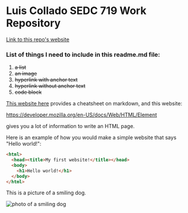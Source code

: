 # Luis Collado SEDC 719 Work Repository

[Link to this repo's website](https://methods-work-lui5c.hunter-teacher-cert.github.io)

### List of things I need to include in this readme.md file:
1. <s>a list</s>
2. <s>an image</s>
3. <s>hyperlink with anchor text</s>
4. <s>hyperlink without anchor text</s>
5. <s>code block</s>

[This website here](https://github.com/adam-p/markdown-here/wiki/Markdown-Cheatsheet) provides a cheatsheet on markdown, and this website:

https://developer.mozilla.org/en-US/docs/Web/HTML/Element

gives you a lot of information to write an HTML page. 

Here is an example of how you would make a simple website that says "Hello world!":
```HTML
<html>
  <head><title>My first website!</title></head>
  <body>
    <h1>Hello world!</h1>
  </body>
</html>
```

This is a picture of a smiling dog.


![photo of a smiling dog](https://www.usatoday.com/gcdn/presto/2023/01/12/USAT/c37165d2-a59c-493a-a3dc-61b04e00b289-star_smiling_toothy.jpg)
